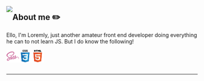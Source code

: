 <a href="https://discord.com/users/597072695875600385"><img align="left" src="https://lanyard-profile-readme.vercel.app/api/597072695875600385?theme=dark&bg=161b22&animated=false&hideDiscrim=true&borderRadius=5px&idleMessage=Relaxing, drinking warm tea~"></a>

<h2>About me ✏️</h2>
<p> Ello, I'm Loremly, just another amateur front end developer doing everything he can to not learn JS. But I do know the following!
</p>
<div>
    <div style="display:flex;flex-direction:row;">
        <img src="https://raw.githubusercontent.com/devicons/devicon/master/icons/sass/sass-original.svg" height="33">
        <img src="https://raw.githubusercontent.com/devicons/devicon/master/icons/css3/css3-original-wordmark.svg" height="33">
        <img src="https://raw.githubusercontent.com/devicons/devicon/master/icons/html5/html5-original-wordmark.svg" height="33">
    </div>
</div>
<br>

___
